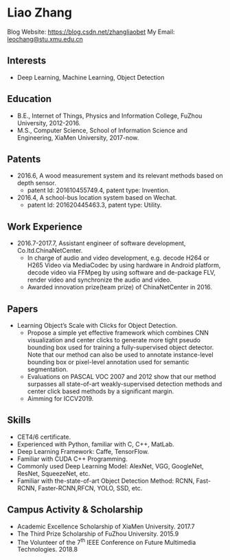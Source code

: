 Liao Zhang
===============
Blog Website: https://blog.csdn.net/zhangliaobet  My Email: leochang@stu.xmu.edu.cn

Interests
---------  
*   Deep Learning, Machine Learning, Object Detection

Education
---------  
*   B.E., Internet of Things, Physics and Information College, FuZhou University, 2012-2016.
*   M.S., Computer Science, School of Information Science and Engineering, XiaMen University, 2017-now.

Patents
---------
*   2016.6, A wood measurement system and its relevant methods based on depth sensor.
    -   patent Id: 201610455749.4, patent type: Invention.
*   2016.4, A school-bus location system based on Wechat.
    -   patent Id: 201620445463.3, patent type: Utility.

Work Experience
---------------
*   2016.7-2017.7, Assistant engineer of software development, Co.ltd.ChinaNetCenter.
    -   In charge of audio and video development, e.g. decode H264 or H265 Video via MediaCodec by using hardware in Android         platform, decode video via FFMpeg by using software and de-package FLV, render video and synchronize the audio and           video. 
    -   Awarded innovation prize(team prize) of ChinaNetCenter in 2016.

Papers
------
*   Learning Object’s Scale with Clicks for Object Detection.
    -    Propose a simple yet effective framework which combines CNN visualization and center clicks to generate more tight            pseudo bounding box used for training a fully-supervised object detector. Note that our method can also be used to            annotate instance-level bounding box or pixel-level annotation used for semantic segmentation.
    -    Evaluations on PASCAL VOC 2007 and 2012 show that our method surpasses all state-of-art weakly-supervised detection          methods and center click based methods by a significant margin.
    -    Aimming for ICCV2019.
    
Skills
------
*   CET4/6 certificate.
*   Experienced with Python, familiar with C, C++, MatLab.
*   Deep Learning Framework: Caffe, TensorFlow.
*   Familiar with CUDA C++ Programming.
*   Commonly used Deep Learning Model: AlexNet, VGG, GoogleNet, ResNet, SqueezeNet, etc.
*   Familiar with the-state-of-art Object Detection Method: RCNN, Fast-RCNN, Faster-RCNN,RFCN, YOLO, SSD, etc.  

Campus Activity & Scholarship
-----
*   Academic Excellence Scholarship of XiaMen University.  2017.7
*   The Third Prize Scholarship of FuZhou University.      2015.9
*   The Volunteer of the 7<sup>th</sup> IEEE Conference on Future Multimedia Technologies. 2018.8
